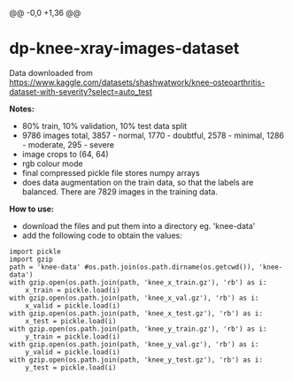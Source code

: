 @@ -0,0 +1,36 @@
# dp-knee-xray-images-dataset


Data downloaded from https://www.kaggle.com/datasets/shashwatwork/knee-osteoarthritis-dataset-with-severity?select=auto_test

**Notes:**
 - 80% train, 10% validation, 10% test data split
 - 9786 images total, 3857 - normal, 1770 - doubtful, 2578 - minimal, 1286 - moderate, 295 - severe
 - image crops to (64, 64)
 - rgb colour mode
 - final compressed pickle file stores numpy arrays
 - does data augmentation on the train data, so that the labels are balanced. There are 7829 images in the training data.

**How to use:**
- download the files and put them into a directory eg. 'knee-data'
- add the following code to obtain the values:

```
import pickle
import gzip
path = 'knee-data' #os.path.join(os.path.dirname(os.getcwd()), 'knee-data')
with gzip.open(os.path.join(path, 'knee_x_train.gz'), 'rb') as i:
    x_train = pickle.load(i)
with gzip.open(os.path.join(path, 'knee_x_val.gz'), 'rb') as i:
    x_valid = pickle.load(i)    
with gzip.open(os.path.join(path, 'knee_x_test.gz'), 'rb') as i:
    x_test = pickle.load(i)  
with gzip.open(os.path.join(path, 'knee_y_train.gz'), 'rb') as i:
    y_train = pickle.load(i)  
with gzip.open(os.path.join(path, 'knee_y_val.gz'), 'rb') as i:
    y_valid = pickle.load(i) 
with gzip.open(os.path.join(path, 'knee_y_test.gz'), 'rb') as i:
    y_test = pickle.load(i)
```
